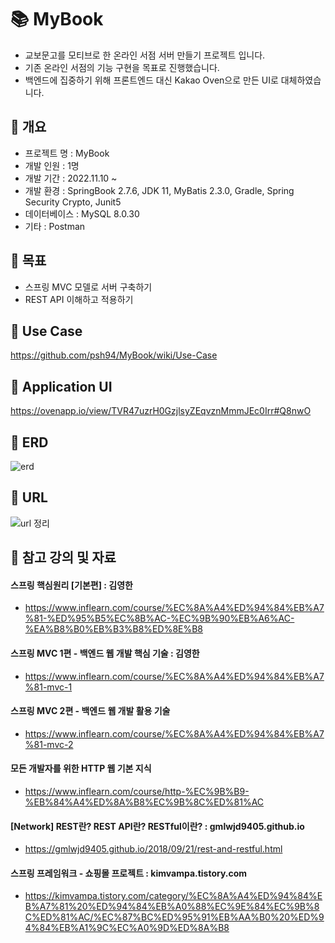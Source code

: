 # 📚 MyBook
- 교보문고를 모티브로 한 온라인 서점 서버 만들기 프로젝트 입니다.
- 기존 온라인 서점의 기능 구현을 목표로 진행했습니다.
- 백엔드에 집중하기 위해 프론트엔드 대신 Kakao Oven으로 만든 UI로 대체하였습니다.

## 📖 개요
- 프로젝트 명 : MyBook
- 개발 인원 : 1명
- 개발 기간 : 2022.11.10 ~ 
- 개발 환경 : SpringBook 2.7.6, JDK 11, MyBatis 2.3.0, Gradle, Spring Security Crypto, Junit5
- 데이터베이스 : MySQL 8.0.30
- 기타 : Postman

## 📖 목표
- 스프링 MVC 모델로 서버 구축하기
- REST API 이해하고 적용하기

## 📖 Use Case
https://github.com/psh94/MyBook/wiki/Use-Case


## 📖 Application UI

https://ovenapp.io/view/TVR47uzrH0GzjlsyZEqvznMmmJEc0Irr#Q8nwO

## 📖 ERD
![erd](https://user-images.githubusercontent.com/84213252/210503831-a9e561a7-5012-487a-977f-5a37a993880e.PNG)


## 📖 URL
![url 정리](https://user-images.githubusercontent.com/84213252/210178344-99f2fb2f-9c1c-4de1-89be-53598e3d20c2.PNG)

## 📖 참고 강의 및 자료
#### 스프링 핵심원리 [기본편] : 김영한
- https://www.inflearn.com/course/%EC%8A%A4%ED%94%84%EB%A7%81-%ED%95%B5%EC%8B%AC-%EC%9B%90%EB%A6%AC-%EA%B8%B0%EB%B3%B8%ED%8E%B8
#### 스프링 MVC 1편 - 백엔드 웹 개발 핵심 기술 : 김영한
- https://www.inflearn.com/course/%EC%8A%A4%ED%94%84%EB%A7%81-mvc-1
#### 스프링 MVC 2편 - 백엔드 웹 개발 활용 기술
- https://www.inflearn.com/course/%EC%8A%A4%ED%94%84%EB%A7%81-mvc-2

#### 모든 개발자를 위한 HTTP 웹 기본 지식
- https://www.inflearn.com/course/http-%EC%9B%B9-%EB%84%A4%ED%8A%B8%EC%9B%8C%ED%81%AC

#### [Network] REST란? REST API란? RESTful이란? : gmlwjd9405.github.io
- https://gmlwjd9405.github.io/2018/09/21/rest-and-restful.html
#### 스프링 프레임워크 - 쇼핑몰 프로젝트 : kimvampa.tistory.com
- https://kimvampa.tistory.com/category/%EC%8A%A4%ED%94%84%EB%A7%81%20%ED%94%84%EB%A0%88%EC%9E%84%EC%9B%8C%ED%81%AC/%EC%87%BC%ED%95%91%EB%AA%B0%20%ED%94%84%EB%A1%9C%EC%A0%9D%ED%8A%B8
